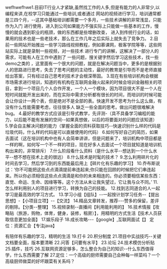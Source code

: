 wefhwefhwe1.目前IT行业人才紧缺,虽然找工作的人多,但是有能力的人非常少,以编程来讲,在校学习只能通过一些培训,或者通过
网站的视频进行学习，培训通常都是三四个月，--这其中基础培训都需要一个多月，一些技术讲解的非常浅显，只能作为入门
进行使用，进入到公司如果能力不强实际上只能做一些基本的工作，慢慢的就会遇到职业的瓶颈，做的东西都是些增删改查，
进入到传统行业的话，如果用的技术也是一些老技术，那么在工作几年之后实际上就失去了竞争力。
2.目前一些网站开始推出一些学习路线视频教程，例如慕课网，极客学院等等，这些网站实际上就是录制一些视频，对一些技术
进行专门的讲解，这解决了一部分人的需求，可能有人在工作中遇到了 一些问题，搜关键字然后学习这些技术，找一些demo之类的
，这里面有一个很大的问题，就是在解决问题当中，更多的是根据别人的思路进行思考，失去了思考问题的主动性，最好的教育是引导而不是老师直接给出答案，只有经过自己思考的技术才会根深蒂固。
3.现在有些培训机构会根据市场需求进行培训，知道的有机构在互联网金融火起来的时候会培训金融相关的项目，拿到一个项目几个人合作开发，一个人一个模块，因为项目很大不是一个人在短时间就能开发出来的，而在实际中需求分析都有很长的时间，而培训的时候可能会让你设计一两个表，但是绝对不是全部的表。快速开发不思考为什么这么做，有没有什么性能需要考虑，往往很多人
缺乏一些全面的思考。做出问题很难解决bug。
4.最好的教学方式应该是引导式教学，先评测-（具不具备学习编程的能力，以后能不能有发展的空间--如果真想做，以后的将要面对的问题应该知道）
5.学会自主解决问题的能力（掌握全面的资料获取技巧--快速识别什么样的代码是垃圾代码，什么样的代码是可以直接使用的代码）
6.如何写好自己的简历，如果去面试（这在培训机构中也有人会简单讲讲，但是问题来了，培训机构中项目都是一样的啊，如何写一个不一样的项目，现在好多人去面试一个项目就知道是培训机构出来的，非常排斥）
7.什么阶段看什么资料（是什么水平--想达到一个什么水平--想不想在技术上走的很远）
8.什么技术是时髦的技术？
9.怎么利用碎片化的时间去学习，然后学习到的东西能最后用上【碎片化有乐趣的学习】
10.乔布斯说过：‘你不可能把这些点点滴滴提前串连起来;你只能在回顾的时候把它们串连起来。所以你必须相信这些点点滴滴是和你的未来相连的。你必须要相信某些东西：直觉、命运、生命、因缘等等。这个方法从未让我失望过，它让我与众不同。’
11.怎么样利用别人的项目进行学习，转换为自己的技能。
12.找到志同道合的人一起学习是最高效的学习方式。
13.学习小组【组队】--一起按计划学习任务--【提出思想】-【小项目立项】--【交流】
14.精品文章转发，推荐---赞多的保留，差评的剔除。【分类--整理】
15.视频录制--直播间【利用能利用的】
16.技术情报【攻略贴（旅游，购物，体育，健身，装修，租房）】，用精明的方式生活【技术人员获取信息更加全面】
17.娱乐段子
18.成长攻略---【google】,互联网面试【】
定位：资源汇合【专注java】

有陪伴有乐趣的学习，精明的生活
19.打卡
20.积分制度
21.项目中实战技巧--关键文档要全面，版本要清晰
22.问答【问要有水平】
23.论坛
24.技术模仿分析贴
25.插件，技巧
26.互联网资源足够多，怎么整合为自己的知识--什么东西值得学，什么东西需要了解
27.定位：一个高级的厨师需要自己会种每一样菜吗？一个高级厨师做菜的好坏跟菜有关系吗？